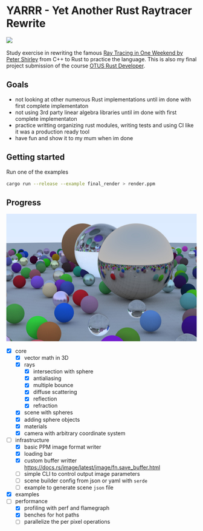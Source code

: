 # YARRR - Yet Another Rust Raytracer Rewrite

[![](https://github.com/mihsamusev/yarrr/actions/workflows/build.yml/badge.svg)](https://github.com/mihsamusev/yarrr/actions/workflows/build.yml)

Study exercise in rewriting the famous [Ray Tracing in One Weekend by Peter Shirley](https://raytracing.github.io/books/RayTracingInOneWeekend.html#thevec3class/vec3utilityfunctions) from C++ to Rust to practice the language. This is also my final project submission of the course [OTUS Rust Developer](https://otus.ru/lessons/rust-developer/).

## Goals

- not looking at other numerous Rust implementations until im done with first complete implementaton
- not using 3rd party linear algebra libraries until im done with first complete implementaton
- practice writting organizing rust modules, writing tests and using CI like it was a production ready tool
- have fun and show it to my mum when im done

## Getting started

Run one of the examples

```sh
cargo run --release --example final_render > render.ppm
```

## Progress

![](/doc/final_render_1200.jpeg)

- [x] core
  - [x] vector math in 3D
  - [x] rays
    - [x] intersection with sphere
    - [x] antialiasing
    - [x] multiple bounce
    - [x] diffuse scattering
    - [x] reflection
    - [x] refraction
  - [x] scene with spheres
  - [x] adding sphere objects
  - [x] materials
  - [x] camera with arbitrary coordinate system
- [ ] infrastructure
  - [x] basic PPM image format writer
  - [x] loading bar
  - [x] custom buffer writter https://docs.rs/image/latest/image/fn.save_buffer.html
  - [ ] simple CLI to control output image parameters
  - [ ] scene builder config from json or yaml with `serde`
  - [ ] example to generate scene `json` file
- [x] examples
- [ ] performance
  - [x] profiling with perf and flamegraph
  - [x] benches for hot paths
  - [ ] parallelize the per pixel operations
